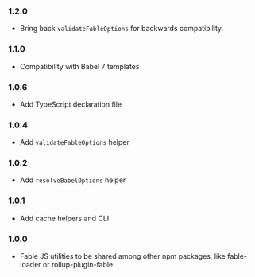 ### 1.2.0

* Bring back `validateFableOptions` for backwards compatibility.

### 1.1.0

* Compatibility with Babel 7 templates

### 1.0.6

* Add TypeScript declaration file

### 1.0.4

* Add `validateFableOptions` helper

### 1.0.2

* Add `resolveBabelOptions` helper

### 1.0.1

* Add cache helpers and CLI

### 1.0.0

* Fable JS utilities to be shared among other npm packages, like fable-loader or rollup-plugin-fable
